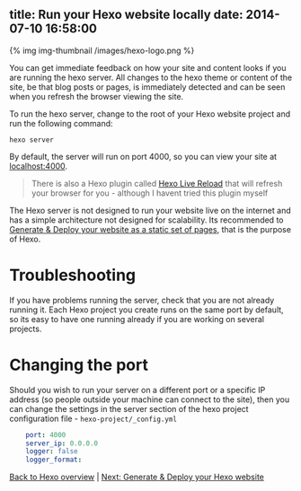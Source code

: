 title: Run your Hexo website locally 
date: 2014-07-10 16:58:00
---

{% img img-thumbnail /images/hexo-logo.png %}

You can get immediate feedback on how your site and content looks if you are running the hexo server.  All changes to the hexo theme or content of the site, be that blog posts or pages, is immediately detected and can be seen when you refresh the browser viewing the site.

To run the hexo server, change to the root of your Hexo website project and run the following command:

    hexo server

By default, the server will run on port 4000, so you can view your site at [localhost:4000](http://localhost:4000).  

> There is also a Hexo plugin called [Hexo Live Reload](https://www.npmjs.org/package/hexo-livereload) that will refresh your browser for you - although I havent tried this plugin myself

The Hexo server is not designed to run your website live on the internet and has a simple architecture not designed for scalability.  Its recommended to [Generate & Deploy your website as a static set of pages](generate-deploy-your-hexo-website.html), that is the purpose of Hexo.

# Troubleshooting

If you have problems running the server, check that you are not already running it.  Each Hexo project you create runs on the same port by default, so its easy to have one running already if you are working on several projects.


# Changing the port 

Should you wish to run your server on a different port or a specific IP address (so people outside your machine can connect to the site), then you can change the settings in the server section of the hexo project configuration file - `hexo-project/_config.yml`

``` yaml _config.yml
    port: 4000
    server_ip: 0.0.0.0
    logger: false
    logger_format:
```


[Back to Hexo overview](index.html) | [Next: Generate & Deploy your Hexo website](generate-deploy-your-hexo-website.html)

